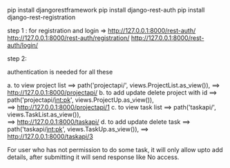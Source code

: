  pip install djangorestframework
 pip install django-rest-auth
 pip install django-rest-registration
 
 step 1 : 
 for registration and login  => http://127.0.0.1:8000/rest-auth/
 http://127.0.0.1:8000/rest-auth/registration/
 http://127.0.0.1:8000/rest-auth/login/
  
 step 2:
 
 authentication is needed for all these
 
 a. to view project list ==> path('projectapi/', views.ProjectList.as_view()), 
          ==> http://127.0.0.1:8000/projectapi/
 b. to add update delete project with id ==> path('projectapi/<int:pk>', views.ProjectUp.as_view()),   
          ==> http://127.0.0.1:8000/projectapi/1
 c. to view task list ==> path('taskapi/', views.TaskList.as_view()),  
          ==>  http://127.0.0.1:8000/taskapi/
 d. to add update delete task ==> path('taskapi/<int:pk>', views.TaskUp.as_view()), 
          ==> http://127.0.0.1:8000/taskapi/3
 
 For user who has not permission to do some task, it will only allow upto add details, after submitting it will send response like No access.
 
 
